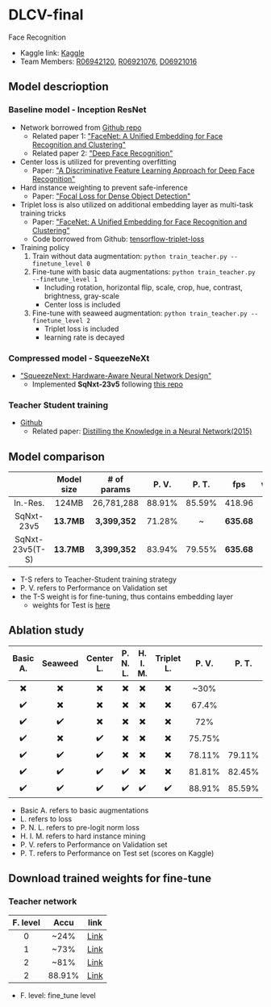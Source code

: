 # DLCV-final
Face Recognition

* Kaggle link: [Kaggle](https://www.kaggle.com/c/2018-spring-dlcv-final-project-2/leaderboard)
* Team Members: [R06942120](https://github.com/ljn3333), [R06921076](https://github.com/YiJingLin), [D06921016](https://github.com/davidjaw)

## Model descrioption

### Baseline model - Inception ResNet
* Network borrowed from [Github repo](https://github.com/davidsandberg/facenet)
  * Related paper 1: ["FaceNet: A Unified Embedding for Face Recognition and Clustering"](https://arxiv.org/abs/1503.03832)
  * Related paper 2: ["Deep Face Recognition"](http://www.robots.ox.ac.uk/~vgg/publications/2015/Parkhi15/parkhi15.pdf)
* Center loss is utilized for preventing overfitting
  * Paper: ["A Discriminative Feature Learning Approach for Deep Face Recognition"](http://ydwen.github.io/papers/WenECCV16.pdf)
* Hard instance weighting to prevent safe-inference
    * Paper: ["Focal Loss for Dense Object Detection"](https://arxiv.org/abs/1708.02002)
* Triplet loss is also utilized on additional embedding layer as multi-task training tricks
    * Paper: ["FaceNet: A Unified Embedding for Face Recognition and Clustering"](https://arxiv.org/abs/1503.03832)
    * Code borrowed from Github: [tensorflow-triplet-loss](https://github.com/omoindrot/tensorflow-triplet-loss)
* Training policy
  1. Train without data augmentation: `python train_teacher.py --finetune_level 0`
  2. Fine-tune with basic data augmentations: `python train_teacher.py --finetune_level 1`
      * Including rotation, horizontal flip, scale, crop, hue, contrast, brightness, gray-scale
      * Center loss is included
  3. Fine-tune with seaweed augmentation: `python train_teacher.py --finetune_level 2`
      * Triplet loss is included
      * learning rate is decayed

### Compressed model - SqueezeNeXt
* ["SqueezeNext: Hardware-Aware Neural Network Design"](https://arxiv.org/abs/1803.10615)
  * Implemented **SqNxt-23v5** following [this repo](https://github.com/amirgholami/SqueezeNext)

### Teacher Student training
* [Github](https://github.com/EricHe98/Teacher-Student-Training)
  * Related paper: [Distilling the Knowledge in a Neural Network(2015)](https://arxiv.org/abs/1503.02531?context=cs)

## Model comparison

|  | Model size | # of params | P. V. | P. T. | fps | weights |
| :--------: | :--------: | :--------: | :--------: | :--------: | :--------: | :--------: |
| In.-Res. | 124MB | 26,781,288 | 88.91% | 85.59% | 418.96 | [link](https://drive.google.com/file/d/1gNrDUImZfXT8pYHjAYaADn9LsZ1jkNfl/view?usp=sharing) |
| SqNxt-23v5 | **13.7MB**     | **3,399,352**     | 71.28% | ~ | **635.68** | [link](https://drive.google.com/file/d/1RVldAcPByJBN5eS551xxEAaA49Rlzv39/view?usp=sharing) |
| SqNxt-23v5(T-S) | **13.7MB**     | **3,399,352**     | 83.94% | 79.55% | **635.68** | [link](https://drive.google.com/file/d/1r63reqSLVl1v7yviSDptEjh3_Bp1FFwi/view?usp=sharing)* |

* T-S refers to Teacher-Student training strategy
* P. V. refers to Performance on Validation set
* the T-S weight is for fine-tuning, thus contains embedding layer
    * weights for Test is [here](https://drive.google.com/file/d/1Yb2ZX-cJizsE8RFYnua-0Kr4nhcrMKWj/view?usp=sharing)

## Ablation study
| Basic A. | Seaweed | Center L. | P. N. L. | H. I. M. | Triplet L. | P. V. | P. T. |
| :--------: | :--------: | :--------: | :--------: | :--------: | :--------: | :--------: | :--------: |
| :heavy_multiplication_x: | :heavy_multiplication_x: | :heavy_multiplication_x: | :heavy_multiplication_x: | :heavy_multiplication_x: | :heavy_multiplication_x: | ~30% |
| :heavy_check_mark: |  :heavy_multiplication_x: | :heavy_multiplication_x: | :heavy_multiplication_x: | :heavy_multiplication_x: | :heavy_multiplication_x: | 67.4% |
| :heavy_check_mark: |  :heavy_check_mark: | :heavy_multiplication_x: | :heavy_multiplication_x: | :heavy_multiplication_x: | :heavy_multiplication_x: | 72% |
| :heavy_check_mark: |  :heavy_multiplication_x: | :heavy_check_mark: | :heavy_multiplication_x: | :heavy_multiplication_x: | :heavy_multiplication_x: | 75.75% |
| :heavy_check_mark: |  :heavy_check_mark: | :heavy_check_mark: | :heavy_multiplication_x: | :heavy_multiplication_x: | :heavy_multiplication_x: | 78.11% | 79.11% |
| :heavy_check_mark: |  :heavy_check_mark: | :heavy_check_mark: | :heavy_check_mark: | :heavy_multiplication_x: | :heavy_multiplication_x: | 81.81% | 82.45% |
| :heavy_check_mark: |  :heavy_check_mark: | :heavy_check_mark: | :heavy_check_mark:| :heavy_check_mark: | :heavy_check_mark: | 88.91% | 85.59% |

* Basic A. refers to basic augmentations
* L. refers to loss
* P. N. L. refers to pre-logit norm loss
* H. I. M. refers to hard instance mining
* P. V. refers to Performance on Validation set
* P. T. refers to Performance on Test set (scores on Kaggle)

## Download trained weights for fine-tune
### Teacher network
| F. level | Accu | link |
| :--------: | :--------: | :--------: |
| 0 | ~24% | [Link](https://drive.google.com/file/d/1U-f09BeV1YZeqPTt8Hs_DgE70Y9h_rM1/view?usp=sharing) |
| 1 | ~73% | [Link](https://drive.google.com/file/d/17ct_unH0p8LsExAi2hX4PVG3Fsczfa21/view?usp=sharing) |
| 2 | ~81% | [Link](https://drive.google.com/file/d/1N6FiuA-3xj9r0uy-zXbwFaOHR8qiqza-/view?usp=sharing) |
| 2 | 88.91% | [Link](https://drive.google.com/file/d/1gNrDUImZfXT8pYHjAYaADn9LsZ1jkNfl/view?usp=sharing) |

* F. level: fine_tune level

